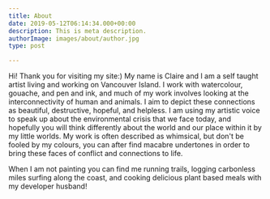 ```yaml
---
title: About
date: 2019-05-12T06:14:34.000+00:00
description: This is meta description.
authorImage: images/about/author.jpg
type: post

---
```

Hi! Thank you for visiting my site:) My name is Claire and I am a self taught artist living and working on Vancouver Island. I work with watercolour, gouache, and pen and ink, and much of my work involves looking at the interconnectivity of human and animals. I aim to depict these connections as beautiful, destructive, hopeful, and helpless. I am using my artistic voice to speak up about the environmental crisis that we face today, and hopefully you will think differently about the world and our place within it by my little worlds. My work is often described as whimsical, but don't be fooled by my colours, you can after find macabre undertones in order to bring these faces of conflict and connections to life. 

When I am not painting you can find me running trails, logging carbonless miles surfing along the coast, and cooking delicious plant based meals with my developer husband!

#### 